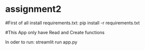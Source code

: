 # assignment2

#First of all install requirements.txt: pip install -r requirements.txt

#This App only have Read and Create functions

In oder to run: streamlit run app.py
